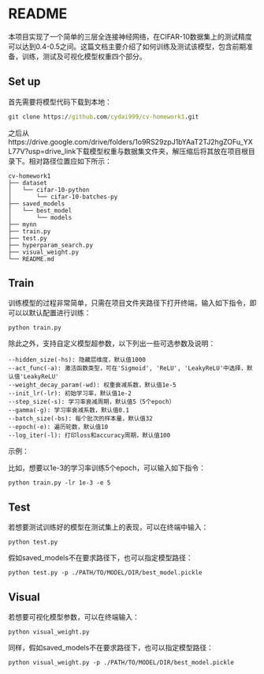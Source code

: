 # README

本项目实现了一个简单的三层全连接神经网络，在CIFAR-10数据集上的测试精度可以达到0.4-0.5之间。这篇文档主要介绍了如何训练及测试该模型，包含前期准备，训练，测试及可视化模型权重四个部分。

## Set up

首先需要将模型代码下载到本地：

```cmd
git clone https://github.com/cydai999/cv-homework1.git
```

之后从https://drive.google.com/drive/folders/1o9RS29zpJ1bYAaT2TJ2hgZOFu_YXL77V?usp=drive_link下载模型权重与数据集文件夹，解压缩后将其放在项目根目录下。相对路径位置应如下所示：

```plaintext
cv-homework1
├── dataset 
│   └── cifar-10-python
│   	└── cifar-10-batches-py
├── saved_models
│   └── best_model
│   	└── models
├── mynn
├── train.py
├── test.py
├── hyperparam_search.py
├── visual_weight.py
└── README.md
```



## Train

训练模型的过程非常简单，只需在项目文件夹路径下打开终端，输入如下指令，即可以以默认配置进行训练：

```
python train.py
```

除此之外，支持自定义模型超参数，以下列出一些可选参数及说明：

```
--hidden_size(-hs): 隐藏层维度，默认值1000
--act_func(-a): 激活函数类型，可在'Sigmoid', 'ReLU', 'LeakyReLU'中选择，默认值'LeakyReLU'
--weight_decay_param(-wd): 权重衰减系数，默认值1e-5
--init_lr(-lr): 初始学习率，默认值1e-2
--step_size(-s): 学习率衰减周期，默认值5（5个epoch）
--gamma(-g): 学习率衰减系数，默认值0.1
--batch_size(-bs): 每个批次的样本量，默认值32
--epoch(-e): 遍历轮数，默认值10
--log_iter(-l): 打印loss和accuracy周期，默认值100
```

示例：

比如，想要以1e-3的学习率训练5个epoch，可以输入如下指令：

```
python train.py -lr 1e-3 -e 5
```



## Test

若想要测试训练好的模型在测试集上的表现，可以在终端中输入：

```
python test.py
```

假如saved_models不在要求路径下，也可以指定模型路径：

```
python test.py -p ./PATH/TO/MODEL/DIR/best_model.pickle
```



## Visual

若想要可视化模型参数，可以在终端输入：

```
python visual_weight.py
```

同样，假如saved_models不在要求路径下，也可以指定模型路径：

```
python visual_weight.py -p ./PATH/TO/MODEL/DIR/best_model.pickle
```



